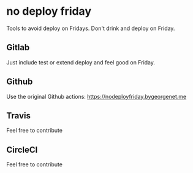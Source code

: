 # no deploy friday

Tools to avoid deploy on Fridays. Don't drink and deploy on Friday.

## Gitlab

Just include test or extend deploy and feel good on Friday.

## Github

Use the original Github actions: https://nodeployfriday.bygeorgenet.me

## Travis

Feel free to contribute

## CircleCI

Feel free to contribute
